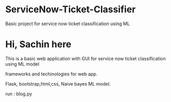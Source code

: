 # ServiceNow-Ticket-Classifier
Basic project for service now ticket classification using ML 

# Hi, Sachin here

This is a basic web application with GUI  for service now ticket classification using ML model

frameworks and techinologies for web app.

Flask, bootstrap,html,css, Naive bayes ML model.

run : blog.py



 